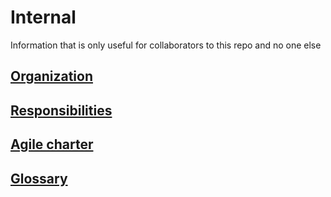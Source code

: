 # Internal

Information that is only useful for collaborators to this repo and no one else

## [Organization](organization.md)

## [Responsibilities](responsibilities.md)

## [Agile charter](agile-charter.md)

## [Glossary](glossary.md)
